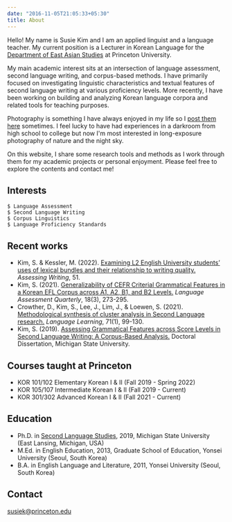 ```yaml
---
date: "2016-11-05T21:05:33+05:30"
title: About
---
```


Hello! My name is Susie Kim and I am an applied linguist and a language teacher. My current position is a Lecturer in Korean Language for the [Department of East Asian Studies](https://eas.princeton.edu) at Princeton University.

My main academic interest sits at an intersection of language assessment, second language writing, and corpus-based methods. I have primarily focused on investigating linguistic characteristics and textual features of second language writing at various proficiency levels. More recently, I have been working on building and analyzing Korean language corpora and related tools for teaching purposes.

Photography is something I have always enjoyed in my life so I [post them here](https://susiekim.work/photos/) sometimes. I feel lucky to have had experiences in a darkroom from high school to college but now I'm most interested in long-exposure photography of nature and the night sky. 

On this website, I share some research tools and methods as I work through them for my academic projects or personal enjoyment. Please feel free to explore the contents and contact me!

  
  
## Interests

```
$ Language Assessment
$ Second Language Writing
$ Corpus Linguistics
$ Language Proficiency Standards
```
  

## Recent works

- Kim, S. & Kessler, M. (2022). [Examining L2 English University students’ uses of lexical bundles and their relationship to writing quality.](https://doi.org/10.1016/j.asw.2021.100589) *Assessing Writing*, 51.
- Kim, S. (2021). [Generalizability of CEFR Criterial Grammatical Features in a Korean EFL Corpus across A1, A2, B1, and B2 Levels.](https://doi.org/10.1080/15434303.2020.1855647) *Language Assessment Quarterly*, 18(3), 273-295.
- Crowther, D., Kim, S., Lee, J., Lim, J., & Loewen, S. (2021). [Methodological synthesis of cluster analysis in Second Language research.](https://doi.org/10.1111/lang.12428) *Language Learning*, 71(1), 99-130.
- Kim, S. (2019). [Assessing Grammatical Features across Score Levels in Second Language Writing: A Corpus-Based Analysis.](https://www.proquest.com/openview/04e3a6d272865c9dccfcf444ae530381/1?pq-origsite=gscholar&cbl=18750&diss=y) Doctoral Dissertation, Michigan State University.
  

## Courses taught at Princeton

- KOR 101/102 Elementary Korean I & II (Fall 2019 - Spring 2022) 
- KOR 105/107 Intermediate Korean I & II (Fall 2019 - Current)
- KOR 301/302 Advanced Korean I & II (Fall 2021 - Current)

  
## Education

- Ph.D. in [Second Language Studies](https://sls.msu.edu), 2019, Michigan State University (East Lansing, Michigan, USA)
- M.Ed. in English Education, 2013, Graduate School of Education, Yonsei University (Seoul, South Korea)
- B.A. in English Language and Literature, 2011, Yonsei University (Seoul, South Korea)
  
  

## Contact
[susiek@princeton.edu](mailto:susiek@princeton.edu)
